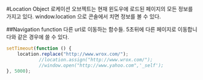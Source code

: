 #Location Object
로케이션 오브젝트는 현재 윈도우에 로드된 페이지의 모든 정보를 가지고 있다.
window.location 으로 콘솔에서 치면 정보를 볼 수 있다.

##Navigation function
다른 url로 이동하는 함수들. 5초뒤에 다른 페이지로 이동합니다와 같은 경우에 쓸 수 있다.
```javascript
setTimeout(function () {
    location.replace("http://www.wrox.com/");
            //location.assign("http://www.wrox.com/");
            //window.open("http://www.yahoo.com",'_self');
}, 5000);
```
